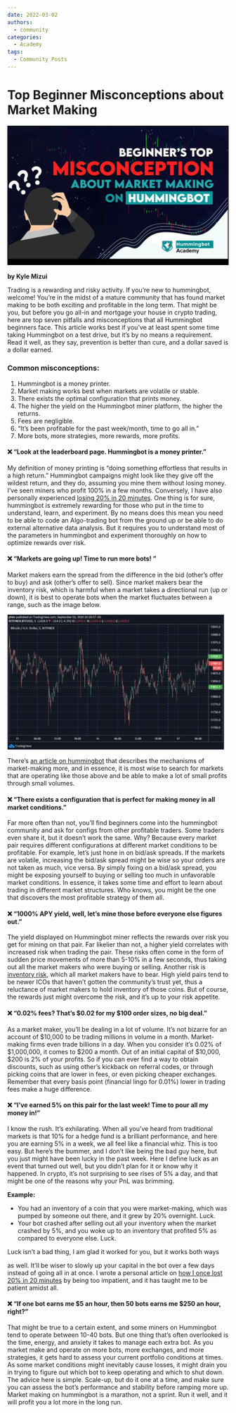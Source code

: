 ```yaml
---
date: 2022-03-02
authors:
  - community
categories:
  - Academy
tags:
  - Community Posts
---
```


# Top Beginner Misconceptions about Market Making

![cover](cover.jpg)

**by Kyle Mizui**

Trading is a rewarding and risky activity. If you’re new to hummingbot, welcome! You’re in the midst of a mature community that has found market making to be both exciting and profitable in the long term. That might be you, but before you go all-in and mortgage your house in crypto trading, here are top seven pitfalls and misconceptions that all Hummingbot beginners face. This article works best if you’ve at least spent some time taking Hummingbot on a test drive, but it’s by no means a requirement. Read it well, as they say, prevention is better than cure, and a dollar saved is a dollar earned.

<!-- more -->

### **Common misconceptions:**

1. Hummingbot is a money printer.
2. Market making works best when markets are volatile or stable.
3. There exists the optimal configuration that prints money.
4. The higher the yield on the Hummingbot miner platform, the higher the returns.
5. Fees are negligible.
6. “It’s been profitable for the past week/month, time to go all in.”
7. More bots, more strategies, more rewards, more profits.




#### **❌ “Look at the leaderboard page. Hummingbot is a money printer.”**

My definition of money printing is “doing something effortless that results in a high return.” Hummingbot campaigns might look like they give off the wildest return, and they do, assuming you mine them without losing money. I’ve seen miners who profit 100% in a few months. Conversely, I have also personally experienced [losing 20% in 20 minutes](https://andrewsiah.medium.com/how-i-lost-20-in-20-minutes-764595459ed2?ref=blog.hummingbot.org). One thing is for sure, hummingbot is extremely rewarding for those who put in the time to understand, learn, and experiment. By no means does this mean you need to be able to code an Algo-trading bot from the ground up or be able to do external alternative data analysis. But it requires you to understand most of the parameters in hummingbot and experiment thoroughly on how to optimize rewards over risk.

#### **❌ “Markets are going up! Time to run more bots! ”**

Market makers earn the spread from the difference in the bid (other’s offer to buy) and ask (other’s offer to sell). Since market makers bear the inventory risk, which is harmful when a market takes a directional run (up or down), it is best to operate bots when the market fluctuates between a range, such as the image below.

![graph_example](image_1.jpg)

There’s [an article on hummingbot](../what-is-market-making/index.md) that describes the mechanisms of market-making more, and in essence, it is most wise to search for markets that are operating like those above and be able to make a lot of small profits through small volumes.

#### **❌ “There exists a configuration that is perfect for making money in all market conditions.”**

Far more often than not, you’ll find beginners come into the hummingbot community and ask for configs from other profitable traders. Some traders even share it, but it doesn’t work the same. Why? Because every market pair requires different configurations at different market conditions to be profitable. For example, let’s just hone in on bid/ask spreads. If the markets are volatile, increasing the bid/ask spread might be wise so your orders are not taken as much, vice versa. By simply fixing on a bid/ask spread, you might be exposing yourself to buying or selling too much in unfavorable market conditions. In essence, it takes some time and effort to learn about trading in different market structures. Who knows, you might be the one that discovers the most profitable strategy of them all.

#### **❌ “1000% APY yield, well, let’s mine those before everyone else figures out.”**

The yield displayed on Hummingbot miner reflects the rewards over risk you get for mining on that pair. Far likelier than not, a higher yield correlates with increased risk when trading the pair. These risks often come in the form of sudden price movements of more than 5-10% in a few seconds, thus taking out all the market makers who were buying or selling. Another risk is [inventory risk](../what-is-inventory-risk/index.md), which all market makers have to bear. High yield pairs tend to be newer ICOs that haven’t gotten the community’s trust yet, thus a reluctance of market makers to hold inventory of those coins. But of course, the rewards just might overcome the risk, and it’s up to your risk appetite.

#### **❌ “0.02% fees? That’s $0.02 for my $100 order sizes, no big deal.”**

As a market maker, you’ll be dealing in a lot of volume. It’s not bizarre for an account of $10,000 to be trading millions in volume in a month. Market-making firms even trade billions in a day. When you consider it’s 0.02% of $1,000,000, it comes to $200 a month. Out of an initial capital of $10,000, $200 is 2% of your profits. So if you can ever find a way to obtain discounts, such as using other’s kickback on referral codes, or through picking coins that are lower in fees, or even picking cheaper exchanges. Remember that every basis point (financial lingo for 0.01%) lower in trading fees make a huge difference.

#### **❌ “I’ve earned 5% on this pair for the last week! Time to pour all my money in!”**

I know the rush. It’s exhilarating. When all you’ve heard from traditional markets is that 10% for a hedge fund is a brilliant performance, and here you are earning 5% in a week, we all feel like a financial whiz. This is too easy. But here’s the bummer, and I don’t like being the bad guy here, but you just might have been lucky in the past week. Here I define luck as an event that turned out well, but you didn’t plan for it or know why it happened. In crypto, it’s not surprising to see rises of 5% a day, and that might be one of the reasons why your PnL was brimming.

**Example:**

- You had an inventory of a coin that you were market-making, which was pumped by someone out there, and it grew by 20% overnight. Luck.
- Your bot crashed after selling out all your inventory when the market crashed by 5%, and you woke up to an inventory that profited 5% as compared to everyone else. Luck.

Luck isn’t a bad thing, I am glad it worked for you, but it works both ways

 as well. It’ll be wiser to slowly up your capital in the bot over a few days instead of going all in at once. I wrote a personal article on [how I once lost 20% in 20 minutes](https://andrewsiah.medium.com/how-i-lost-20-in-20-minutes-764595459ed2?ref=blog.hummingbot.org) by being too impatient, and it has taught me to be patient amidst all.

#### **❌ “If one bot earns me $5 an hour, then 50 bots earns me $250 an hour, right?”**

That might be true to a certain extent, and some miners on Hummingbot tend to operate between 10-40 bots. But one thing that’s often overlooked is the time, energy, and anxiety it takes to manage each extra bot. As you market make and operate on more bots, more exchanges, and more strategies, it gets hard to assess your current portfolio conditions at times. As some market conditions might inevitably cause losses, it might drain you in trying to figure out which bot to keep operating and which to shut down. The advice here is simple. Scale-up, but do it one at a time, and make sure you can assess the bot’s performance and stability before ramping more up. Market making on hummingbot is a marathon, not a sprint. Run it well, and it will profit you a lot more in the long run.

